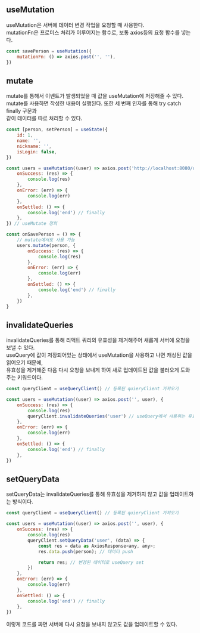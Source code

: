 ## useMutation

useMutation은 서버에 데이터 변경 작업을 요청할 때 사용한다.  
mutationFn은 프로미스 처리가 이루어지는 함수로, 보통 axios등의 요청 함수를 넣는다.

```js
const savePerson = useMutation({
	mutationFn: () => axios.post('', ''),
})
```

## mutate

mutate를 통해서 이벤트가 발생되었을 때 값을 useMutation에 저장해줄 수 있다.  
mutate를 사용하면 작성한 내용이 실행된다. 또한 세 번째 인자를 통해 try catch finally 구문과  
같이 데이터를 따로 처리할 수 있다.

```js
const [person, setPerson] = useState({
	id: 1,
	name: '',
	nickname: '',
	isLogin: false,
})

const users = useMutation((user) => axios.post('http://localhost:8080/user', user), {
	onSuccess: (res) => {
		console.log(res)
	},
	onError: (err) => {
		console.log(err)
	},
	onSettled: () => {
		console.log('end') // finally
	},
}) // useMutate 정의

const onSavePerson = () => {
	// mutate에서도 사용 가능
	users.mutate(person, {
		onSuccess: (res) => {
			console.log(res)
		},
		onError: (err) => {
			console.log(err)
		},
		onSettled: () => {
			console.log('end') // finally
		},
	})
}
```

## invalidateQueries

invalidateQueries를 통해 리액트 쿼리의 유효성을 제거해주어 새롭게 서버에 요청을 보낼 수 있다.  
useQuery에 값이 저장되어있는 상태에서 useMutation을 사용하고 나면 캐싱된 값을 읽어오기 때문에,  
유효성을 제거해준 다음 다시 요청을 보내게 하여 새로 업데이트된 값을 불러오게 도와주는 키워드이다.

```js
const queryClient = useQueryClient() // 등록된 quieryClient 가져오기

const users = useMutation((user) => axios.post('', user), {
	onSuccess: (res) => {
		console.log(res)
		queryClient.invalidateQueries('user') // useQuery에서 사용하는 유효성 제거
	},
	onError: (err) => {
		console.log(err)
	},
	onSettled: () => {
		console.log('end') // finally
	},
})
```

## setQueryData

setQueryData는 invalidateQueries를 통해 유효성을 제거하지 않고 값을 업데이트하는 방식이다.

```js
const queryClient = useQueryClient() // 등록된 quieryClient 가져오기

const users = useMutation((user) => axios.post('', user), {
	onSuccess: (res) => {
		console.log(res)
		queryClient.setQueryData('user', (data) => {
            const res = data as AxiosResponse<any, any>;
            res.data.push(person); // 데이터 push

            return res; // 변경된 데이터로 useQuery set
        })
	},
	onError: (err) => {
		console.log(err)
	},
	onSettled: () => {
		console.log('end') // finally
	},
})
```

이렇게 코드를 짜면 서버에 다시 요청을 보내지 않고도 값을 업데이트할 수 있다.
